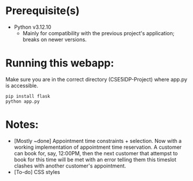 # Prerequisite(s)
- Python v3.12.10 
    - Mainly for compatibility with the previous project's application; breaks on newer versions.


# Running this webapp:
Make sure you are in the correct directory (CSE5IDP-Project) where app.py is accessible.

```
pip install flask
python app.py
```


# Notes:

- [Mostly ~done] Appointment time constraints + selection. Now with a working implementation of appointment time reservation. A customer can book for, say, 12:00PM, then the next customer that attempst to book for this time will be met with an error telling them this timeslot clashes with another customer's appointment. 
- [To-do] CSS styles